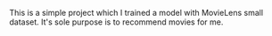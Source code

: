 This is a simple project which I trained a model with MovieLens small dataset. It's sole purpose is to recommend movies for me. 
